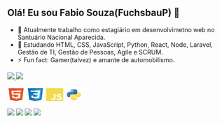 ## Olá! Eu sou Fabio Souza(FuchsbauP) 👋

- 🔭 Atualmente trabalho como estagiário em desenvolvimetno web no Santuário Nacional Aparecida.
- 🌱 Estudando HTML, CSS, JavaScript, Python, React, Node, Laravel, Gestão de TI, Gestão de Pessoas, Agile e SCRUM.
- ⚡ Fun fact: Gamer(talvez) e amante de automobilismo.
<div>
    <a href="https://github.com/FuchsbauP">
    <img height="180em" src="https://github-readme-stats.vercel.app/api?username=FuchsbauP&show_icons=true&rank_icon=percentile&include_all_commits=true&theme=transparent&locale=pt-br" />
    <img height="180em" src="https://github-readme-stats.vercel.app/api/top-langs/?username=FuchsbauP&layout=compact&theme=transparent&locale=pt-br" />
    </a>
</div>
<div style="display: inline_block"><br>
  <img align="center" alt="Fabio-HTML" height="30" width="40" src="https://raw.githubusercontent.com/devicons/devicon/master/icons/html5/html5-original.svg">
  <img align="center" alt="Fabio-CSS" height="30" width="40" src="https://raw.githubusercontent.com/devicons/devicon/master/icons/css3/css3-original.svg">
  <img align="center" alt="Fabio-Js" height="30" width="40" src="https://raw.githubusercontent.com/devicons/devicon/master/icons/javascript/javascript-plain.svg">
  <img align="center" alt="Fabio-Python" height="30" width="40" src="https://raw.githubusercontent.com/devicons/devicon/master/icons/python/python-original.svg">
</div>

<div><br>
  <a href="https://instagram.com/binhohs" target="_blank"><img src="https://img.shields.io/badge/-Instagram-%23E4405F?style=for-the-badge&logo=instagram&logoColor=white" target="_blank"></a>
 	<a href="https://www.twitch.tv/FuchsbauP" target="_blank"><img src="https://img.shields.io/badge/Twitch-9146FF?style=for-the-badge&logo=twitch&logoColor=white" target="_blank"></a>
  <a href="https://discord.gg/UqXDMeQ7" target="_blank"><img src="https://img.shields.io/badge/Discord-7289DA?style=for-the-badge&logo=discord&logoColor=white" target="_blank"></a> 
  <a href="https://www.linkedin.com/in/fabiosouza160" target="_blank"><img src="https://img.shields.io/badge/-LinkedIn-%230077B5?style=for-the-badge&logo=linkedin&logoColor=white" target="_blank"></a>
</div>

<!--<picture>
    <source media="(prefers-color-scheme: dark)" srcset="https://raw.githubusercontent.com/FuchsbauP/FuchsbauP/output/github-contribution-grid-snake-dark.svg">
    <source media="(prefers-color-scheme: light)" srcset="https://raw.githubusercontent.com/FuchsbauP/FuchsbauP/output/github-contribution-grid-snake.svg">
    <img alt="github contribution grid snake animation" src="https://raw.githubusercontent.com/FuchsbauP/FuchsbauP/output/github-contribution-grid-snake.svg">
</picture>-->
